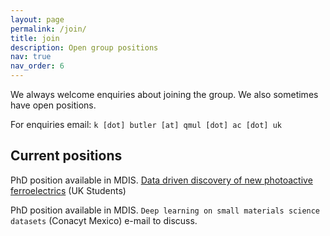 ```yaml
---
layout: page
permalink: /join/
title: join
description: Open group positions
nav: true
nav_order: 6
---
```


We always welcome enquiries about joining the group. We also sometimes have open positions.

For enquiries email: `k [dot] butler [at] qmul [dot] ac [dot] uk`

## Current positions

PhD position available in MDIS. <a href='https://www.sems.qmul.ac.uk/research/studentships/435/data-driven-discovery-of-new-photoactive-ferroelectrics'>Data driven discovery of new photoactive ferroelectrics</a> (UK Students)

PhD position available in MDIS. `Deep learning on small materials science datasets` (Conacyt Mexico) e-mail to discuss.
